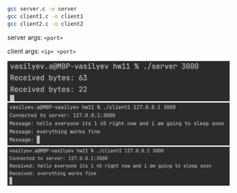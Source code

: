 ```bash
gcc server.c -o server
gcc client1.c -o client1
gcc client2.c -o client2
```

server args: `<port>`

client args: `<ip> <port>`

![first img](1.png)
![second img](2.png)
![third img](3.png)
